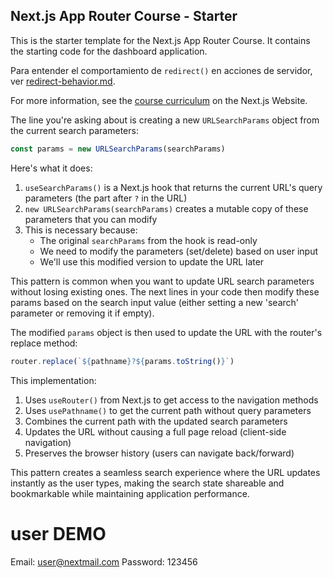 ## Next.js App Router Course - Starter

This is the starter template for the Next.js App Router Course. It contains the starting code for the dashboard application.

Para entender el comportamiento de `redirect()` en acciones de servidor, ver [redirect-behavior.md](./redirect-behavior.md).

For more information, see the [course curriculum](https://nextjs.org/learn) on the Next.js Website.

The line you're asking about is creating a new `URLSearchParams` object from the current search parameters:

```typescript
const params = new URLSearchParams(searchParams)
```

Here's what it does:

1. `useSearchParams()` is a Next.js hook that returns the current URL's query parameters (the part after `?` in the URL)
2. `new URLSearchParams(searchParams)` creates a mutable copy of these parameters that you can modify
3. This is necessary because:
   - The original `searchParams` from the hook is read-only
   - We need to modify the parameters (set/delete) based on user input
   - We'll use this modified version to update the URL later

This pattern is common when you want to update URL search parameters without losing existing ones. The next lines in your code then modify these params based on the search input value (either setting a new 'search' parameter or removing it if empty).

The modified `params` object is then used to update the URL with the router's replace method:

```typescript
router.replace(`${pathname}?${params.toString()}`)
```

This implementation:
1. Uses `useRouter()` from Next.js to get access to the navigation methods
2. Uses `usePathname()` to get the current path without query parameters
3. Combines the current path with the updated search parameters
4. Updates the URL without causing a full page reload (client-side navigation)
5. Preserves the browser history (users can navigate back/forward)

This pattern creates a seamless search experience where the URL updates instantly as the user types, making the search state shareable and bookmarkable while maintaining application performance.

# user DEMO
Email: user@nextmail.com
Password: 123456